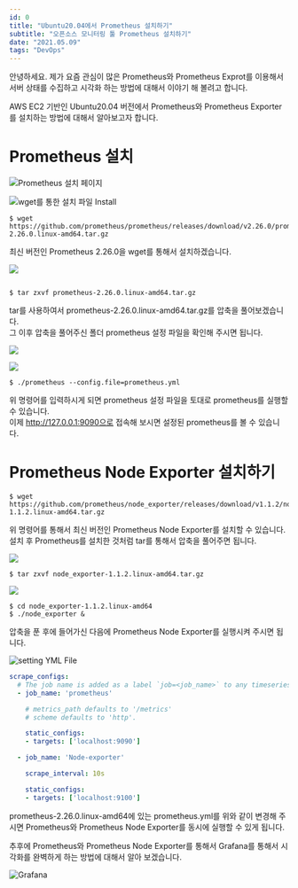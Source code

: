 ```yaml
---
id: 0
title: "Ubuntu20.04에서 Prometheus 설치하기"
subtitle: "오픈소스 모니터링 툴 Prometheus 설치하기"
date: "2021.05.09"
tags: "DevOps"
---
```

안녕하세요. 제가 요즘 관심이 많은 Prometheus와 Prometheus Exprot를 이용해서 서버 상태를 수집하고 시각화 하는 방법에 대해서 이야기 해 볼려고 합니다.

AWS EC2 기반인 Ubuntu20.04 버전에서 Prometheus와 Prometheus Exporter를  설치하는 방법에 대해서 알아보고자 합니다.

# Prometheus 설치
![Prometheus 설치 페이지](https://img1.daumcdn.net/thumb/R1280x0/?scode=mtistory2&fname=https%3A%2F%2Fblog.kakaocdn.net%2Fdn%2FclD2HG%2Fbtq3mO5aCgk%2FbApdLSJsDKhkk6KMJbFcbk%2Fimg.png)

![wget를 통한 설치 파일 Install](https://img1.daumcdn.net/thumb/R1280x0/?scode=mtistory2&fname=https%3A%2F%2Fblog.kakaocdn.net%2Fdn%2FEWpHD%2Fbtq3q5RWkod%2FUX7XkfFhRkSiGKiwG9equ1%2Fimg.png)

```shell
$ wget https://github.com/prometheus/prometheus/releases/download/v2.26.0/prometheus-2.26.0.linux-amd64.tar.gz
```

최신 버전인 Prometheus 2.26.0을 wget를 통해서 설치하겠습니다.

![](https://img1.daumcdn.net/thumb/R1280x0/?scode=mtistory2&fname=https%3A%2F%2Fblog.kakaocdn.net%2Fdn%2Fr7Q7Y%2Fbtq3nTkntQZ%2FdwN8lTkEE6pKIqZfOCY1Jk%2Fimg.png)

![]()

```shell
$ tar zxvf prometheus-2.26.0.linux-amd64.tar.gz
```

tar를 사용하여서 prometheus-2.26.0.linux-amd64.tar.gz를 압축을 풀어보겠습니다.  
그 이후 압축을 풀어주신 폴더 prometheus 설정 파일을 확인해 주시면 됩니다.

![](https://img1.daumcdn.net/thumb/R1280x0/?scode=mtistory2&fname=https%3A%2F%2Fblog.kakaocdn.net%2Fdn%2FcIJy2c%2Fbtq3mvYPGzN%2FsRBcFCk7QunRmRvG0hfuK1%2Fimg.png)

![](https://img1.daumcdn.net/thumb/R1280x0/?scode=mtistory2&fname=https%3A%2F%2Fblog.kakaocdn.net%2Fdn%2FbdtPTo%2Fbtq3mNSPMdm%2F1s71uiuu0KvXHI7VsERuZK%2Fimg.png)

```shell
$ ./prometheus --config.file=prometheus.yml
```

위 명령어를 입력하시게 되면 prometheus 설정 파일을 토대로 prometheus를 실행할 수 있습니다.  
이제 http://127.0.0.1:9090으로 접속해 보시면 설정된 prometheus를 볼 수 있습니다.

# Prometheus Node Exporter 설치하기

```shell
$ wget https://github.com/prometheus/node_exporter/releases/download/v1.1.2/node_exporter-1.1.2.linux-amd64.tar.gz
```

위 명령어를 통해서 최신 버전인 Prometheus Node Exporter를 설치할 수 있습니다.  
설치 후 Prometheus를 설치한 것처럼 tar를 통해서 압축을 풀어주면 됩니다.

![](https://img1.daumcdn.net/thumb/R1280x0/?scode=mtistory2&fname=https%3A%2F%2Fblog.kakaocdn.net%2Fdn%2Fc4ms1L%2Fbtq3qfAwElT%2FMzROvAZcm28IdgJV8qFwg0%2Fimg.png)

```shell
$ tar zxvf node_exporter-1.1.2.linux-amd64.tar.gz
```

![](https://img1.daumcdn.net/thumb/R1280x0/?scode=mtistory2&fname=https%3A%2F%2Fblog.kakaocdn.net%2Fdn%2FWLV0R%2Fbtq3nTEI07T%2FKkgEGgFGfZJNqzSLSlmzJK%2Fimg.png)

```shell
$ cd node_exporter-1.1.2.linux-amd64
$ ./node_exporter &
```

압축을 푼 후에 들어가신 다음에 Prometheus Node Exporter를 실행시켜 주시면 됩니다.

![setting YML File](https://img1.daumcdn.net/thumb/R1280x0/?scode=mtistory2&fname=https%3A%2F%2Fblog.kakaocdn.net%2Fdn%2FAL3rL%2Fbtq3nCQLsRP%2FVqAT0itzqKPp3idKhKHO0k%2Fimg.png)

```yml
scrape_configs:
  # The job name is added as a label `job=<job_name>` to any timeseries scraped from this config.
  - job_name: 'prometheus'

    # metrics_path defaults to '/metrics'
    # scheme defaults to 'http'.

    static_configs:
    - targets: ['localhost:9090']

  - job_name: 'Node-exporter'

    scrape_interval: 10s

    static_configs:
    - targets: ['localhost:9100']
```

prometheus-2.26.0.linux-amd64에 있는 prometheus.yml를 위와 같이 변경해 주시면 Prometheus와 Prometheus Node Exporter를 동시에 실행할 수 있게 됩니다.

추후에 Prometheus와 Prometheus Node Exporter를 통해서 Grafana를 통해서 시각화를 완벽하게 하는 방법에 대해서 알아 보겠습니다.

![Grafana](https://img1.daumcdn.net/thumb/R1280x0/?scode=mtistory2&fname=https%3A%2F%2Fblog.kakaocdn.net%2Fdn%2FG0v6F%2Fbtq3oSSPe2N%2FJkESKO0pArsQAvlLanhyC0%2Fimg.png)